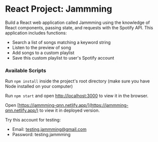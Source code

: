 # React Project: Jammming
Build a React web application called Jammming using the knowledge of React components, passing state, and requests with the Spotify API. This application includes functions:
- Search a list of songs matching a keyword string
- Listen to the preview of song
- Add songs to a custom playlist
- Save this custom playlist to user's Spotify account

### Available Scripts

Run `npm install` inside the project's root directory (make sure you have Node installed on your computer)

Run `npm start` and open [http://localhost:3000](http://localhost:3000) to view it in the browser.

Open [https://jammming-qnn.netlify.app/](https://jammming-qnn.netlify.app/) to view it in deployed version.

Try this account for testing: 
- Email: testing.jammming@gmail.com
- Password: testing.jammming

